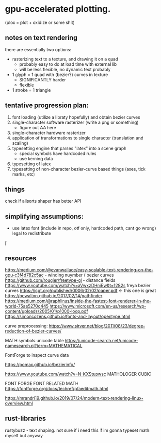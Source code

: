 # gpu-accelerated plotting.
(plox = plot + oxidize or some shit)


## notes on text rendering
there are essentially two options:
- rasterizing text to a texture, and drawing it on a quad
    - probably easy to do at load time with external lib
    - will be less flexible, no dynamic text probably
- 1 glyph = 1 quad with (bezier?) curves in texture
    - SIGNIFICANTLY harder
    - flexible
- 1 stroke = 1 triangle


## tentative progression plan:
1. font loading (utilize a libraty hopefully) and obtain bezier curves
2. single-character software rasterizer (write a png or something)
    - figure out AA here
3. single-character hardware rasterizer
4. application of transformations to single character (translation and scaling)
5. typesetting engine that parses "latex" into a scene graph
    - special symbols have hardcoded rules
    - use kerning data
6. typesetting of latex
7. typesetting of non-character bezier-curve based things (axes, tick marks, etc)


## things
check if allsorts shaper has better API

## simplifying assumptions:
- use latex font (include in repo, otf only, hardcoded path, cant go wrong) legal to redistribute

∫

## resources
https://medium.com/@evanwallace/easy-scalable-text-rendering-on-the-gpu-c3f4d782c5ac - winding nuymber / bezier curves
https://github.com/rougier/freetype-gl - distance fields
https://www.youtube.com/watch?v=aVwxzDHniEw&t=1282s freya bezier curves
https://jcgt.org/published/0006/02/02/paper.pdf <- this one is great
https://pcwalton.github.io/2017/02/14/pathfinder
https://medium.com/@raphlinus/inside-the-fastest-font-renderer-in-the-world-75ae5270c445
https://www.microsoft.com/en-us/research/wp-content/uploads/2005/01/p1000-loop.pdf
https://simoncozens.github.io/fonts-and-layout/opentype.html

curve preprocessing:
https://www.sirver.net/blog/2011/08/23/degree-reduction-of-bezier-curves/

MATH symbols unicode table
https://unicode-search.net/unicode-namesearch.pl?term=MATHEMATICAL

FontForge to inspect curve data

https://pomax.github.io/bezierinfo/

https://www.youtube.com/watch?v=N-KXStupwsc   MATHOLOGER CUBIC

FONT FORGE FONT RELATED MATH
https://fontforge.org/docs/techref/pfaeditmath.html

https://mrandri19.github.io/2019/07/24/modern-text-rendering-linux-overview.html


## rust-libraries
rustybuzz - text shaping. not sure if i need this if im gonna typeset math myself but anyway
